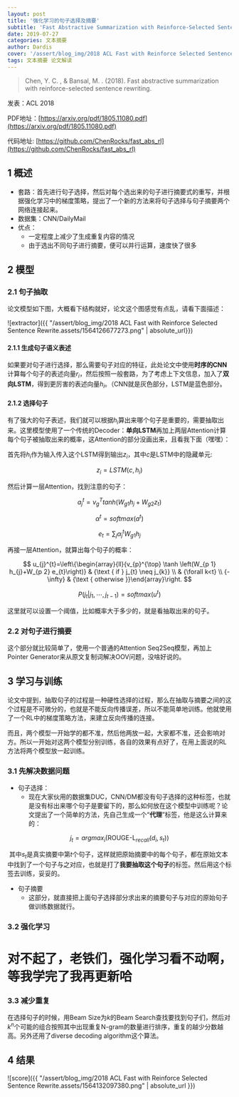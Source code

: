 ```yaml
---
layout: post
title: '强化学习的句子选择及摘要'
subtitle: 'Fast Abstractive Summarization with Reinforce-Selected Sentence Rewriting'
date: 2019-07-27
categories: 文本摘要
author: Dardis
cover: '/assert/blog_img/2018 ACL Fast with Reinforce Selected Sentence Rewrite.assets/timg.jpg'
tags: 文本摘要 论文解读
---
```



> Chen, Y. C. , & Bansal, M. . (2018). Fast abstractive summarization with reinforce-selected sentence rewriting.

发表：ACL 2018

PDF地址：[https://arxiv.org/pdf/1805.11080.pdf](https://arxiv.org/pdf/1805.11080.pdf)

代码地址:  [https://github.com/ChenRocks/fast_abs_rl](https://github.com/ChenRocks/fast_abs_rl)



## 1 概述

- 套路：首先进行句子选择，然后对每个选出来的句子进行摘要式的重写，并根据强化学习中的梯度策略，提出了一个新的方法来将句子选择与句子摘要两个网络连接起来。
- 数据集：CNN/DailyMail
- 优点：
  - 一定程度上减少了生成重复内容的情况
  - 由于选出不同句子进行摘要，便可以并行运算，速度快了很多



## 2 模型

### 2.1 句子抽取

论文模型如下图，大概看下结构就好，论文这个图感觉有点乱，请看下面描述：

![extractor]({{ "/assert/blog_img/2018 ACL Fast with Reinforce Selected Sentence Rewrite.assets/1564126677273.png" | absolute_url}})

#### 2.1.1 生成句子语义表述

如果要对句子进行选择，那么需要句子对应的特征，此处论文中使用**时序的CNN**计算每个句子的表述向量$r_i$，然后按照一般套路，为了考虑上下文信息，加入了**双向LSTM**，得到更厉害的表述向量$h_i$。（CNN就是灰色部分，LSTM是蓝色部分。

#### 2.1.2 选择句子

有了强大的句子表述，我们就可以根据$h_i$算出来哪个句子是重要的，需要抽取出来。这里模型使用了一个传统的Decoder：**单向LSTM**再加上两层Attention计算每个句子被抽取出来的概率，这Attention的部分没画出来，且看我下面（嘿嘿）：

首先将$h_i$作为输入传入这个LSTM得到输出$z_i$，其中$c$是LSTM中的隐藏单元:

$$
z_i = LSTM(c,h_i)
$$

然后计算一层Attention，找到注意的句子：

$$
a_j^t=v_g^Ttanh(W_{g1}h_j+W_{g2}z_t)
$$

$$
\alpha^t=softmax(a^t)
$$

$$
e_t=\sum_j\alpha_j^tW_{g1}h_j
$$

再接一层Attention，就算出每个句子的概率：

$$
u_{j}^{t}=\left\{\begin{array}{ll}{v_{p}^{\top} \tanh \left(W_{p 1} h_{j}+W_{p 2} e_{t}\right)} & {\text { if } j_{t} \neq j_{k}} \\  & {\forall k<t} \\ {-\infty} & {\text { otherwise }}\end{array}\right.
$$

$$
P(j_t|j_1,\cdots,j_{t-1}) = softmax(u^t)
$$

这里就可以设置一个阈值，比如概率大于多少的，就是看抽取出来的句子。

### 2.2 对句子进行摘要

这个部分就比较简单了，使用一个普通的Attention Seq2Seq模型，再加上Pointer Generator来从原文复制词解决OOV问题，没啥好说的。



## 3 学习与训练

论文中提到，抽取句子的过程是一种硬性选择的过程，那么在抽取与摘要之间的这个过程是不可微分的，也就是不能反向传播误差，所以不能简单地训练。他就使用了一个RL中的梯度策略方法，来建立反向传播的连接。

而且，两个模型一开始学的都不准，然后他两放一起，大家都不准，还会影响对方。所以一开始对这两个模型分别训练，各自的效果有点好了，在用上面说的RL方法将两个模型放一起训练。

### 3.1 先解决数据问题

- 句子选择：
  - 现在大家伙用的数据集DUC，CNN/DM都没有句子选择的这种标签，也就是没有标出来哪个句子是要留下的，那么如何放在这个模型中训练呢？论文提出了一个简单的方法，先自己生成一个“**代理**”标签，他是这么计算来的：

$$
j_t = argmax_i(\text{ROUGE-L}_{recall}(d_i,s_t))
$$

​	其中$s_t$是真实摘要中第$t$个句子，这样就把原始摘要中的每个句子，都在原始文本中找到了一个句子与之对应，也就是打了**我要抽取这个句子**的标签。然后用这个标签去训练，妥妥的。

- 句子摘要
  - 这部分，就直接把上面句子选择部分求出来的摘要句子与对应的原始句子做训练数据就行。

### 3.2 强化学习

<h1>对不起了，老铁们，强化学习看不动啊，等我学完了我再更新哈</h1>

### 3.3 减少重复

在选择句子的时候，用Beam Size为$k$的Beam Search查找要找到句子们，然后对$k^n$个可能的组合按照其中出现重复N-gram的数量进行排序，重复的越少分数越高。另外还用了diverse decoding algorithm这个算法。



## 4 结果

![score]({{ "/assert/blog_img/2018 ACL Fast with Reinforce Selected Sentence Rewrite.assets/1564132097380.png" | absolute_url }})
